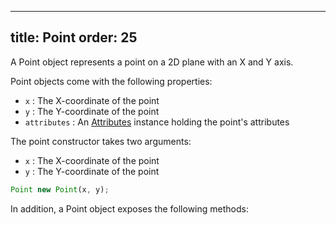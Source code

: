 ***

title: Point
order: 25
---------

A Point object represents a point on a 2D plane with an X and Y axis.

Point objects come with the following properties:

*   `x` : The X-coordinate of the point
*   `y` : The Y-coordinate of the point
*   `attributes` : An [Attributes](../attributes) instance holding the point's attributes

The point constructor takes two arguments:

*   `x` : The X-coordinate of the point
*   `y` : The Y-coordinate of the point

```js
Point new Point(x, y);
```

In addition, a Point object exposes the following methods:

<ReadMore list />
